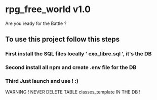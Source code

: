 # rpg_free_world v1.0
Are you ready for the Battle ?

## To use this project follow this steps

### First install the SQL files locally ' exo_libre.sql ', it's the DB

### Second install all npm and create .env file for the DB

### Third Just launch and use ! :) 

WARNING ! NEVER DELETE TABLE classes_template IN THE DB ! 
